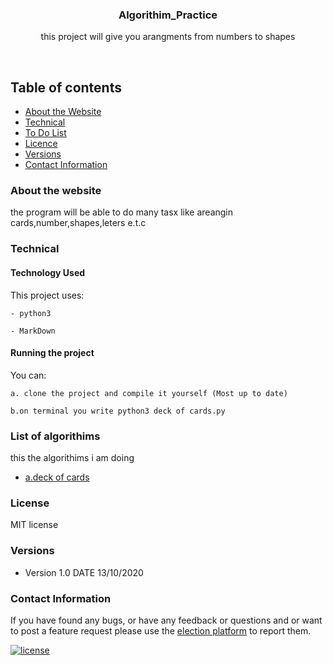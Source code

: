 <p align="center">
  <a href="https://github.com/yourUserName/YourProjectName">
  </a>
  <h3 align="center">Algorithim_Practice</h3>

  <p align="center">
    this project will give you arangments from numbers to shapes
    </p>
</p>

<br>


## Table of contents
- [About the Website](#about-the-website)
- [Technical](#technical)
- [To Do List](#to-do-list)
- [Licence](#license)
- [Versions](#versions)
- [Contact Information](#contact-information)



### About the website

the program will be able to do many tasx like areangin cards,number,shapes,leters e.t.c
### Technical
#### Technology Used
This project uses:

    - python3
    
    - MarkDown

#### Running the project

You can:

    a. clone the project and compile it yourself (Most up to date)
    
    b.on terminal you write python3 deck of cards.py

### List of algorithims

this the algorithims i am doing
- [a.deck of cards](https://github.com/mallimuondu/Algorithim_practice/blob/main/deck_of_cards.py)







### License
MIT license

### Versions
* Version 1.0  DATE 13/10/2020



### Contact Information

If you have found any bugs, or have any feedback or questions and or want to post a feature request please use the [election platform](https://github.com/tamzi/ReadMe-MasterTemplates/issues) to report them.


[![license](https://img.shields.io/github/license/mashape/apistatus.svg?style=for-the-badge)](https://github.com/tamzi/ReadMe-MasterTemplates/blob/master/LICENSE)

